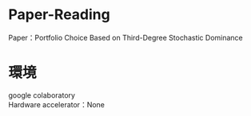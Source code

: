 # Paper-Reading
Paper：Portfolio Choice Based on Third-Degree Stochastic Dominance

# 環境
google colaboratory \
Hardware accelerator：None
